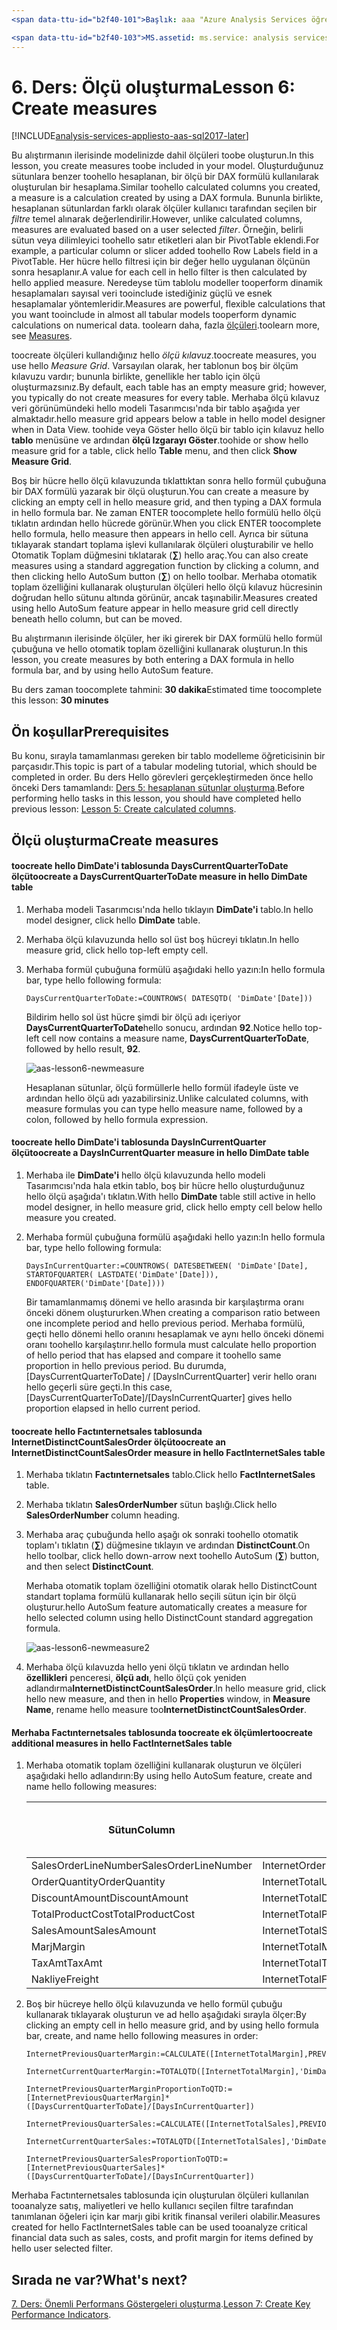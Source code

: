 ```yaml
---
<span data-ttu-id="b2f40-101">Başlık: aaa "Azure Analysis Services öğretici Ders 6: ölçüleri oluşturun | Microsoft Docs"Açıklama: toocreate hello Azure Analysis Services öğretici projesinde nasıl ölçer açıklar.</span><span class="sxs-lookup"><span data-stu-id="b2f40-101">title: aaa"Azure Analysis Services tutorial lesson 6: Create measures | Microsoft Docs" description: Describes how toocreate measures in hello Azure Analysis Services tutorial project.</span></span> <span data-ttu-id="b2f40-102">Hizmetleri: analysis services documentationcenter: '' Yazar: minewiskan Yöneticisi: erikre Düzenleyicisi: '' etiketler: ''</span><span class="sxs-lookup"><span data-stu-id="b2f40-102">services: analysis-services documentationcenter: '' author: minewiskan manager: erikre editor: '' tags: ''</span></span>

<span data-ttu-id="b2f40-103">MS.assetid: ms.service: analysis services ms.devlang: NA ms.topic: get-makalesi ms.tgt_pltfrm: NA ms.workload: na ms.date: 06/01/2017 ms.author: owend</span><span class="sxs-lookup"><span data-stu-id="b2f40-103">ms.assetid: ms.service: analysis-services ms.devlang: NA ms.topic: get-started-article ms.tgt_pltfrm: NA ms.workload: na ms.date: 06/01/2017 ms.author: owend</span></span>
---
```

# <a name="lesson-6-create-measures"></a><span data-ttu-id="b2f40-104">6. Ders: Ölçü oluşturma</span><span class="sxs-lookup"><span data-stu-id="b2f40-104">Lesson 6: Create measures</span></span>

[!INCLUDE[analysis-services-appliesto-aas-sql2017-later](../../../includes/analysis-services-appliesto-aas-sql2017-later.md)]

<span data-ttu-id="b2f40-105">Bu alıştırmanın ilerisinde modelinizde dahil ölçüleri toobe oluşturun.</span><span class="sxs-lookup"><span data-stu-id="b2f40-105">In this lesson, you create measures toobe included in your model.</span></span> <span data-ttu-id="b2f40-106">Oluşturduğunuz sütunlara benzer toohello hesaplanan, bir ölçü bir DAX formülü kullanılarak oluşturulan bir hesaplama.</span><span class="sxs-lookup"><span data-stu-id="b2f40-106">Similar toohello calculated columns you created, a measure is a calculation created by using a DAX formula.</span></span> <span data-ttu-id="b2f40-107">Bununla birlikte, hesaplanan sütunlardan farklı olarak ölçüler kullanıcı tarafından seçilen bir *filtre* temel alınarak değerlendirilir.</span><span class="sxs-lookup"><span data-stu-id="b2f40-107">However, unlike calculated columns, measures are evaluated based on a user selected *filter*.</span></span> <span data-ttu-id="b2f40-108">Örneğin, belirli sütun veya dilimleyici toohello satır etiketleri alan bir PivotTable eklendi.</span><span class="sxs-lookup"><span data-stu-id="b2f40-108">For example, a particular column or slicer added toohello Row Labels field in a PivotTable.</span></span> <span data-ttu-id="b2f40-109">Her hücre hello filtresi için bir değer hello uygulanan ölçünün sonra hesaplanır.</span><span class="sxs-lookup"><span data-stu-id="b2f40-109">A value for each cell in hello filter is then calculated by hello applied measure.</span></span> <span data-ttu-id="b2f40-110">Neredeyse tüm tablolu modeller tooperform dinamik hesaplamaları sayısal veri tooinclude istediğiniz güçlü ve esnek hesaplamalar yöntemleridir.</span><span class="sxs-lookup"><span data-stu-id="b2f40-110">Measures are powerful, flexible calculations that you want tooinclude in almost all tabular models tooperform dynamic calculations on numerical data.</span></span> <span data-ttu-id="b2f40-111">toolearn daha, fazla [ölçüleri](https://docs.microsoft.com/sql/analysis-services/tabular-models/measures-ssas-tabular).</span><span class="sxs-lookup"><span data-stu-id="b2f40-111">toolearn more, see [Measures](https://docs.microsoft.com/sql/analysis-services/tabular-models/measures-ssas-tabular).</span></span>
  
<span data-ttu-id="b2f40-112">toocreate ölçüleri kullandığınız hello *ölçü kılavuz*.</span><span class="sxs-lookup"><span data-stu-id="b2f40-112">toocreate measures, you use hello *Measure Grid*.</span></span> <span data-ttu-id="b2f40-113">Varsayılan olarak, her tablonun boş bir ölçüm kılavuzu vardır; bununla birlikte, genellikle her tablo için ölçü oluşturmazsınız.</span><span class="sxs-lookup"><span data-stu-id="b2f40-113">By default, each table has an empty measure grid; however, you typically do not create measures for every table.</span></span> <span data-ttu-id="b2f40-114">Merhaba ölçü kılavuz veri görünümündeki hello modeli Tasarımcısı'nda bir tablo aşağıda yer almaktadır.</span><span class="sxs-lookup"><span data-stu-id="b2f40-114">hello measure grid appears below a table in hello model designer when in Data View.</span></span> <span data-ttu-id="b2f40-115">toohide veya Göster hello ölçü bir tablo için kılavuz hello **tablo** menüsüne ve ardından **ölçü Izgarayı Göster**.</span><span class="sxs-lookup"><span data-stu-id="b2f40-115">toohide or show hello measure grid for a table, click hello **Table** menu, and then click **Show Measure Grid**.</span></span>  
  
<span data-ttu-id="b2f40-116">Boş bir hücre hello ölçü kılavuzunda tıklattıktan sonra hello formül çubuğuna bir DAX formülü yazarak bir ölçü oluşturun.</span><span class="sxs-lookup"><span data-stu-id="b2f40-116">You can create a measure by clicking an empty cell in hello measure grid, and then typing a DAX formula in hello formula bar.</span></span> <span data-ttu-id="b2f40-117">Ne zaman ENTER toocomplete hello formülü hello ölçü tıklatın ardından hello hücrede görünür.</span><span class="sxs-lookup"><span data-stu-id="b2f40-117">When you click ENTER toocomplete hello formula, hello measure then appears in hello cell.</span></span> <span data-ttu-id="b2f40-118">Ayrıca bir sütuna tıklayarak standart toplama işlevi kullanılarak ölçüleri oluşturabilir ve hello Otomatik Toplam düğmesini tıklatarak (**∑**) hello araç.</span><span class="sxs-lookup"><span data-stu-id="b2f40-118">You can also create measures using a standard aggregation function by clicking a column, and then clicking hello AutoSum button (**∑**) on hello toolbar.</span></span> <span data-ttu-id="b2f40-119">Merhaba otomatik toplam özelliğini kullanarak oluşturulan ölçüleri hello ölçü kılavuz hücresinin doğrudan hello sütunu altında görünür, ancak taşınabilir.</span><span class="sxs-lookup"><span data-stu-id="b2f40-119">Measures created using hello AutoSum feature appear in hello measure grid cell directly beneath hello column, but can be moved.</span></span>  
  
<span data-ttu-id="b2f40-120">Bu alıştırmanın ilerisinde ölçüler, her iki girerek bir DAX formülü hello formül çubuğuna ve hello otomatik toplam özelliğini kullanarak oluşturun.</span><span class="sxs-lookup"><span data-stu-id="b2f40-120">In this lesson, you create measures by both entering a DAX formula in hello formula bar, and by using hello AutoSum feature.</span></span>  
  
<span data-ttu-id="b2f40-121">Bu ders zaman toocomplete tahmini: **30 dakika**</span><span class="sxs-lookup"><span data-stu-id="b2f40-121">Estimated time toocomplete this lesson: **30 minutes**</span></span>  
  
## <a name="prerequisites"></a><span data-ttu-id="b2f40-122">Ön koşullar</span><span class="sxs-lookup"><span data-stu-id="b2f40-122">Prerequisites</span></span>  
<span data-ttu-id="b2f40-123">Bu konu, sırayla tamamlanması gereken bir tablo modelleme öğreticisinin bir parçasıdır.</span><span class="sxs-lookup"><span data-stu-id="b2f40-123">This topic is part of a tabular modeling tutorial, which should be completed in order.</span></span> <span data-ttu-id="b2f40-124">Bu ders Hello görevleri gerçekleştirmeden önce hello önceki Ders tamamlandı: [Ders 5: hesaplanan sütunlar oluşturma](../tutorials/aas-lesson-5-create-calculated-columns.md).</span><span class="sxs-lookup"><span data-stu-id="b2f40-124">Before performing hello tasks in this lesson, you should have completed hello previous lesson: [Lesson 5: Create calculated columns](../tutorials/aas-lesson-5-create-calculated-columns.md).</span></span>  
  
## <a name="create-measures"></a><span data-ttu-id="b2f40-125">Ölçü oluşturma</span><span class="sxs-lookup"><span data-stu-id="b2f40-125">Create measures</span></span>  
  
#### <a name="toocreate-a-dayscurrentquartertodate-measure-in-hello-dimdate-table"></a><span data-ttu-id="b2f40-126">toocreate hello DimDate'i tablosunda DaysCurrentQuarterToDate ölçü</span><span class="sxs-lookup"><span data-stu-id="b2f40-126">toocreate a DaysCurrentQuarterToDate measure in hello DimDate table</span></span>  
  
1.  <span data-ttu-id="b2f40-127">Merhaba modeli Tasarımcısı'nda hello tıklayın **DimDate'i** tablo.</span><span class="sxs-lookup"><span data-stu-id="b2f40-127">In hello model designer, click hello **DimDate** table.</span></span>  
  
2.  <span data-ttu-id="b2f40-128">Merhaba ölçü kılavuzunda hello sol üst boş hücreyi tıklatın.</span><span class="sxs-lookup"><span data-stu-id="b2f40-128">In hello measure grid, click hello top-left empty cell.</span></span>  
  
3.  <span data-ttu-id="b2f40-129">Merhaba formül çubuğuna formülü aşağıdaki hello yazın:</span><span class="sxs-lookup"><span data-stu-id="b2f40-129">In hello formula bar, type hello following formula:</span></span>  
  
    ```
    DaysCurrentQuarterToDate:=COUNTROWS( DATESQTD( 'DimDate'[Date])) 
    ```
  
    <span data-ttu-id="b2f40-130">Bildirim hello sol üst hücre şimdi bir ölçü adı içeriyor **DaysCurrentQuarterToDate**hello sonucu, ardından **92**.</span><span class="sxs-lookup"><span data-stu-id="b2f40-130">Notice hello top-left cell now contains a measure name, **DaysCurrentQuarterToDate**, followed by hello result, **92**.</span></span>
    
      ![aas-lesson6-newmeasure](../tutorials/media/aas-lesson6-newmeasure.png) 
    
    <span data-ttu-id="b2f40-132">Hesaplanan sütunlar, ölçü formüllerle hello formül ifadeyle üste ve ardından hello ölçü adı yazabilirsiniz.</span><span class="sxs-lookup"><span data-stu-id="b2f40-132">Unlike calculated columns, with measure formulas you can type hello measure name, followed by a colon, followed by hello formula expression.</span></span>

  
#### <a name="toocreate-a-daysincurrentquarter-measure-in-hello-dimdate-table"></a><span data-ttu-id="b2f40-133">toocreate hello DimDate'i tablosunda DaysInCurrentQuarter ölçü</span><span class="sxs-lookup"><span data-stu-id="b2f40-133">toocreate a DaysInCurrentQuarter measure in hello DimDate table</span></span>  
  
1.  <span data-ttu-id="b2f40-134">Merhaba ile **DimDate'i** hello ölçü kılavuzunda hello modeli Tasarımcısı'nda hala etkin tablo, boş bir hücre hello oluşturduğunuz hello ölçü aşağıda'ı tıklatın.</span><span class="sxs-lookup"><span data-stu-id="b2f40-134">With hello **DimDate** table still active in hello model designer, in hello measure grid, click hello empty cell below hello measure you created.</span></span>  
  
2.  <span data-ttu-id="b2f40-135">Merhaba formül çubuğuna formülü aşağıdaki hello yazın:</span><span class="sxs-lookup"><span data-stu-id="b2f40-135">In hello formula bar, type hello following formula:</span></span>  
  
    ```
    DaysInCurrentQuarter:=COUNTROWS( DATESBETWEEN( 'DimDate'[Date], STARTOFQUARTER( LASTDATE('DimDate'[Date])), ENDOFQUARTER('DimDate'[Date])))
    ```
  
    <span data-ttu-id="b2f40-136">Bir tamamlanmamış dönemi ve hello arasında bir karşılaştırma oranı önceki dönem oluştururken.</span><span class="sxs-lookup"><span data-stu-id="b2f40-136">When creating a comparison ratio between one incomplete period and hello previous period.</span></span> <span data-ttu-id="b2f40-137">Merhaba formülü, geçti hello dönemi hello oranını hesaplamak ve aynı hello önceki dönemi oranı toohello karşılaştırır.</span><span class="sxs-lookup"><span data-stu-id="b2f40-137">hello formula must calculate hello proportion of hello period that has elapsed and compare it toohello same proportion in hello previous period.</span></span> <span data-ttu-id="b2f40-138">Bu durumda, [DaysCurrentQuarterToDate] / [DaysInCurrentQuarter] verir hello oranı hello geçerli süre geçti.</span><span class="sxs-lookup"><span data-stu-id="b2f40-138">In this case, [DaysCurrentQuarterToDate]/[DaysInCurrentQuarter] gives hello proportion elapsed in hello current period.</span></span>  
  
#### <a name="toocreate-an-internetdistinctcountsalesorder-measure-in-hello-factinternetsales-table"></a><span data-ttu-id="b2f40-139">toocreate hello Factınternetsales tablosunda InternetDistinctCountSalesOrder ölçü</span><span class="sxs-lookup"><span data-stu-id="b2f40-139">toocreate an InternetDistinctCountSalesOrder measure in hello FactInternetSales table</span></span>  
  
1.  <span data-ttu-id="b2f40-140">Merhaba tıklatın **Factınternetsales** tablo.</span><span class="sxs-lookup"><span data-stu-id="b2f40-140">Click hello **FactInternetSales** table.</span></span>   
  
2.  <span data-ttu-id="b2f40-141">Merhaba tıklatın **SalesOrderNumber** sütun başlığı.</span><span class="sxs-lookup"><span data-stu-id="b2f40-141">Click hello **SalesOrderNumber** column heading.</span></span>  
  
3.  <span data-ttu-id="b2f40-142">Merhaba araç çubuğunda hello aşağı ok sonraki toohello otomatik toplam'ı tıklatın (**∑**) düğmesine tıklayın ve ardından **DistinctCount**.</span><span class="sxs-lookup"><span data-stu-id="b2f40-142">On hello toolbar, click hello down-arrow next toohello AutoSum (**∑**) button, and then select **DistinctCount**.</span></span>  
  
    <span data-ttu-id="b2f40-143">Merhaba otomatik toplam özelliğini otomatik olarak hello DistinctCount standart toplama formülü kullanarak hello seçili sütun için bir ölçü oluşturur.</span><span class="sxs-lookup"><span data-stu-id="b2f40-143">hello AutoSum feature automatically creates a measure for hello selected column using hello DistinctCount standard aggregation formula.</span></span>  
    
       ![aas-lesson6-newmeasure2](../tutorials/media/aas-lesson6-newmeasure2.png)
  
4.  <span data-ttu-id="b2f40-145">Merhaba ölçü kılavuzda hello yeni ölçü tıklatın ve ardından hello **özellikleri** penceresi, **ölçü adı**, hello ölçü çok yeniden adlandırma**InternetDistinctCountSalesOrder**.</span><span class="sxs-lookup"><span data-stu-id="b2f40-145">In hello measure grid, click hello new measure, and then in hello **Properties** window, in **Measure Name**, rename hello measure too**InternetDistinctCountSalesOrder**.</span></span> 
 
  
#### <a name="toocreate-additional-measures-in-hello-factinternetsales-table"></a><span data-ttu-id="b2f40-146">Merhaba Factınternetsales tablosunda toocreate ek ölçümler</span><span class="sxs-lookup"><span data-stu-id="b2f40-146">toocreate additional measures in hello FactInternetSales table</span></span>  
  
1.  <span data-ttu-id="b2f40-147">Merhaba otomatik toplam özelliğini kullanarak oluşturun ve ölçüleri aşağıdaki hello adlandırın:</span><span class="sxs-lookup"><span data-stu-id="b2f40-147">By using hello AutoSum feature, create and name hello following measures:</span></span>  

    |<span data-ttu-id="b2f40-148">Sütun</span><span class="sxs-lookup"><span data-stu-id="b2f40-148">Column</span></span>|<span data-ttu-id="b2f40-149">Ölçü adı</span><span class="sxs-lookup"><span data-stu-id="b2f40-149">Measure name</span></span>|<span data-ttu-id="b2f40-150">Otomatik Toplam (∑)</span><span class="sxs-lookup"><span data-stu-id="b2f40-150">AutoSum (∑)</span></span>|<span data-ttu-id="b2f40-151">Formül</span><span class="sxs-lookup"><span data-stu-id="b2f40-151">Formula</span></span>|  
    |----------------|----------|-----------------|-----------|  
    |<span data-ttu-id="b2f40-152">SalesOrderLineNumber</span><span class="sxs-lookup"><span data-stu-id="b2f40-152">SalesOrderLineNumber</span></span>|<span data-ttu-id="b2f40-153">InternetOrderLinesCount</span><span class="sxs-lookup"><span data-stu-id="b2f40-153">InternetOrderLinesCount</span></span>|<span data-ttu-id="b2f40-154">Sayı</span><span class="sxs-lookup"><span data-stu-id="b2f40-154">Count</span></span>|<span data-ttu-id="b2f40-155">=COUNTA([SalesOrderLineNumber])</span><span class="sxs-lookup"><span data-stu-id="b2f40-155">=COUNTA([SalesOrderLineNumber])</span></span>|  
    |<span data-ttu-id="b2f40-156">OrderQuantity</span><span class="sxs-lookup"><span data-stu-id="b2f40-156">OrderQuantity</span></span>|<span data-ttu-id="b2f40-157">InternetTotalUnits</span><span class="sxs-lookup"><span data-stu-id="b2f40-157">InternetTotalUnits</span></span>|<span data-ttu-id="b2f40-158">Toplam</span><span class="sxs-lookup"><span data-stu-id="b2f40-158">Sum</span></span>|<span data-ttu-id="b2f40-159">=SUM([OrderQuantity])</span><span class="sxs-lookup"><span data-stu-id="b2f40-159">=SUM([OrderQuantity])</span></span>|  
    |<span data-ttu-id="b2f40-160">DiscountAmount</span><span class="sxs-lookup"><span data-stu-id="b2f40-160">DiscountAmount</span></span>|<span data-ttu-id="b2f40-161">InternetTotalDiscountAmount</span><span class="sxs-lookup"><span data-stu-id="b2f40-161">InternetTotalDiscountAmount</span></span>|<span data-ttu-id="b2f40-162">Toplam</span><span class="sxs-lookup"><span data-stu-id="b2f40-162">Sum</span></span>|<span data-ttu-id="b2f40-163">=SUM([DiscountAmount])</span><span class="sxs-lookup"><span data-stu-id="b2f40-163">=SUM([DiscountAmount])</span></span>|  
    |<span data-ttu-id="b2f40-164">TotalProductCost</span><span class="sxs-lookup"><span data-stu-id="b2f40-164">TotalProductCost</span></span>|<span data-ttu-id="b2f40-165">InternetTotalProductCost</span><span class="sxs-lookup"><span data-stu-id="b2f40-165">InternetTotalProductCost</span></span>|<span data-ttu-id="b2f40-166">Toplam</span><span class="sxs-lookup"><span data-stu-id="b2f40-166">Sum</span></span>|<span data-ttu-id="b2f40-167">=SUM([TotalProductCost])</span><span class="sxs-lookup"><span data-stu-id="b2f40-167">=SUM([TotalProductCost])</span></span>|  
    |<span data-ttu-id="b2f40-168">SalesAmount</span><span class="sxs-lookup"><span data-stu-id="b2f40-168">SalesAmount</span></span>|<span data-ttu-id="b2f40-169">InternetTotalSales</span><span class="sxs-lookup"><span data-stu-id="b2f40-169">InternetTotalSales</span></span>|<span data-ttu-id="b2f40-170">Toplam</span><span class="sxs-lookup"><span data-stu-id="b2f40-170">Sum</span></span>|<span data-ttu-id="b2f40-171">=SUM([SalesAmount])</span><span class="sxs-lookup"><span data-stu-id="b2f40-171">=SUM([SalesAmount])</span></span>|  
    |<span data-ttu-id="b2f40-172">Marj</span><span class="sxs-lookup"><span data-stu-id="b2f40-172">Margin</span></span>|<span data-ttu-id="b2f40-173">InternetTotalMargin</span><span class="sxs-lookup"><span data-stu-id="b2f40-173">InternetTotalMargin</span></span>|<span data-ttu-id="b2f40-174">Toplam</span><span class="sxs-lookup"><span data-stu-id="b2f40-174">Sum</span></span>|<span data-ttu-id="b2f40-175">=SUM([Margin])</span><span class="sxs-lookup"><span data-stu-id="b2f40-175">=SUM([Margin])</span></span>|  
    |<span data-ttu-id="b2f40-176">TaxAmt</span><span class="sxs-lookup"><span data-stu-id="b2f40-176">TaxAmt</span></span>|<span data-ttu-id="b2f40-177">InternetTotalTaxAmt</span><span class="sxs-lookup"><span data-stu-id="b2f40-177">InternetTotalTaxAmt</span></span>|<span data-ttu-id="b2f40-178">Toplam</span><span class="sxs-lookup"><span data-stu-id="b2f40-178">Sum</span></span>|<span data-ttu-id="b2f40-179">=SUM([TaxAmt])</span><span class="sxs-lookup"><span data-stu-id="b2f40-179">=SUM([TaxAmt])</span></span>|  
    |<span data-ttu-id="b2f40-180">Nakliye</span><span class="sxs-lookup"><span data-stu-id="b2f40-180">Freight</span></span>|<span data-ttu-id="b2f40-181">InternetTotalFreight</span><span class="sxs-lookup"><span data-stu-id="b2f40-181">InternetTotalFreight</span></span>|<span data-ttu-id="b2f40-182">Toplam</span><span class="sxs-lookup"><span data-stu-id="b2f40-182">Sum</span></span>|<span data-ttu-id="b2f40-183">=SUM([Freight])</span><span class="sxs-lookup"><span data-stu-id="b2f40-183">=SUM([Freight])</span></span>|  
  
2.  <span data-ttu-id="b2f40-184">Boş bir hücreye hello ölçü kılavuzunda ve hello formül çubuğu kullanarak tıklayarak oluşturun ve ad hello aşağıdaki sırayla ölçer:</span><span class="sxs-lookup"><span data-stu-id="b2f40-184">By clicking an empty cell in hello measure grid, and by using hello formula bar, create, and name hello following measures in order:</span></span>  
  
      ```
      InternetPreviousQuarterMargin:=CALCULATE([InternetTotalMargin],PREVIOUSQUARTER('DimDate'[Date]))
      ```
      
      ```
      InternetCurrentQuarterMargin:=TOTALQTD([InternetTotalMargin],'DimDate'[Date])
      ```
  
      ```
      InternetPreviousQuarterMarginProportionToQTD:=[InternetPreviousQuarterMargin]*([DaysCurrentQuarterToDate]/[DaysInCurrentQuarter])
      ```
  
      ```
      InternetPreviousQuarterSales:=CALCULATE([InternetTotalSales],PREVIOUSQUARTER('DimDate'[Date]))
      ```
  
      ```
      InternetCurrentQuarterSales:=TOTALQTD([InternetTotalSales],'DimDate'[Date])
      ```
      
      ```
      InternetPreviousQuarterSalesProportionToQTD:=[InternetPreviousQuarterSales]*([DaysCurrentQuarterToDate]/[DaysInCurrentQuarter])
      ```
  
<span data-ttu-id="b2f40-185">Merhaba Factınternetsales tablosunda için oluşturulan ölçüleri kullanılan tooanalyze satış, maliyetleri ve hello kullanıcı seçilen filtre tarafından tanımlanan öğeleri için kar marjı gibi kritik finansal verileri olabilir.</span><span class="sxs-lookup"><span data-stu-id="b2f40-185">Measures created for hello FactInternetSales table can be used tooanalyze critical financial data such as sales, costs, and profit margin for items defined by hello user selected filter.</span></span>  
  
## <a name="whats-next"></a><span data-ttu-id="b2f40-186">Sırada ne var?</span><span class="sxs-lookup"><span data-stu-id="b2f40-186">What's next?</span></span>
<span data-ttu-id="b2f40-187">[7. Ders: Önemli Performans Göstergeleri oluşturma](../tutorials/aas-lesson-7-create-key-performance-indicators.md).</span><span class="sxs-lookup"><span data-stu-id="b2f40-187">[Lesson 7: Create Key Performance Indicators](../tutorials/aas-lesson-7-create-key-performance-indicators.md).</span></span>  

  
